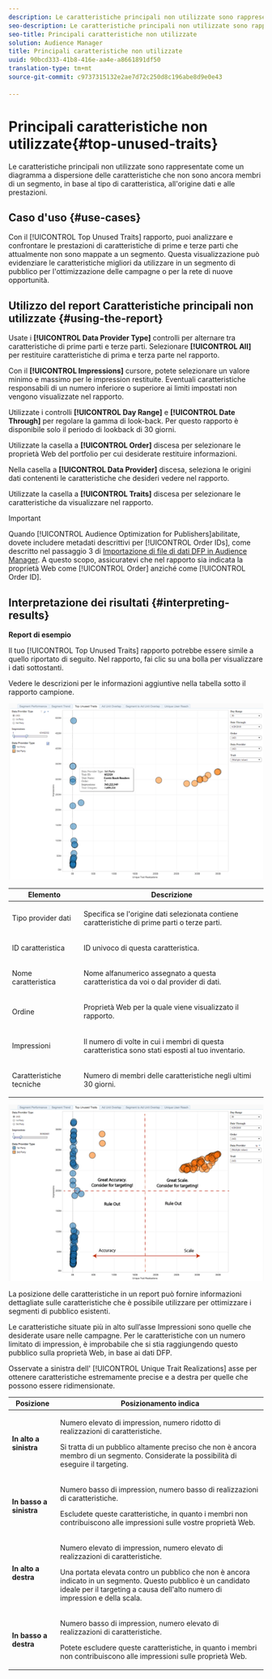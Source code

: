 ```yaml
---
description: Le caratteristiche principali non utilizzate sono rappresentate come un diagramma a dispersione delle caratteristiche che non sono ancora membri di un segmento, in base al tipo di caratteristica, all'origine dati e alle prestazioni.
seo-description: Le caratteristiche principali non utilizzate sono rappresentate come un diagramma a dispersione delle caratteristiche che non sono ancora membri di un segmento, in base al tipo di caratteristica, all'origine dati e alle prestazioni.
seo-title: Principali caratteristiche non utilizzate
solution: Audience Manager
title: Principali caratteristiche non utilizzate
uuid: 90bcd333-41b8-416e-aa4e-a8661891df50
translation-type: tm+mt
source-git-commit: c9737315132e2ae7d72c250d8c196abe8d9e0e43

---
```



# Principali caratteristiche non utilizzate{#top-unused-traits}

Le caratteristiche principali non utilizzate sono rappresentate come un diagramma a dispersione delle caratteristiche che non sono ancora membri di un segmento, in base al tipo di caratteristica, all'origine dati e alle prestazioni.

## Caso d'uso {#use-cases}

Con il [!UICONTROL Top Unused Traits] rapporto, puoi analizzare e confrontare le prestazioni di caratteristiche di prime e terze parti che attualmente non sono mappate a un segmento. Questa visualizzazione può evidenziare le caratteristiche migliori da utilizzare in un segmento di pubblico per l'ottimizzazione delle campagne o per la rete di nuove opportunità.

## Utilizzo del report Caratteristiche principali non utilizzate {#using-the-report}

Usate i **[!UICONTROL Data Provider Type]** controlli per alternare tra caratteristiche di prime parti e terze parti. Selezionare **[!UICONTROL All]** per restituire caratteristiche di prima e terza parte nel rapporto.

Con il **[!UICONTROL Impressions]** cursore, potete selezionare un valore minimo e massimo per le impression restituite. Eventuali caratteristiche responsabili di un numero inferiore o superiore ai limiti impostati non vengono visualizzate nel rapporto.

Utilizzate i controlli **[!UICONTROL Day Range]** e **[!UICONTROL Date Through]** per regolare la gamma di look-back. Per questo rapporto è disponibile solo il periodo di lookback di 30 giorni.

Utilizzate la casella a **[!UICONTROL Order]** discesa per selezionare le proprietà Web del portfolio per cui desiderate restituire informazioni.

Nella casella a **[!UICONTROL Data Provider]** discesa, seleziona le origini dati contenenti le caratteristiche che desideri vedere nel rapporto.

Utilizzate la casella a **[!UICONTROL Traits]** discesa per selezionare le caratteristiche da visualizzare nel rapporto.

>[!IMPORTANT]
>
>Quando [!UICONTROL Audience Optimization for Publishers]abilitate, dovete includere metadati descrittivi per [!UICONTROL Order IDs], come descritto nel passaggio 3 di [Importazione di file di dati DFP in Audience Manager](../../../reporting/audience-optimization-reports/aor-publishers/import-dfp.md). A questo scopo, assicuratevi che nel rapporto sia indicata la proprietà Web come [!UICONTROL Order] anziché come [!UICONTROL Order ID].

## Interpretazione dei risultati {#interpreting-results}

**Report di esempio**

Il tuo [!UICONTROL Top Unused Traits] rapporto potrebbe essere simile a quello riportato di seguito. Nel rapporto, fai clic su una bolla per visualizzare i dati sottostanti.

Vedere le descrizioni per le informazioni aggiuntive nella tabella sotto il rapporto campione.

![](assets/publisher_unused_traits.png)

<table id="table_AFE2540583C34835B04584693ADFD26A"> 
 <thead> 
  <tr> 
   <th colname="col1" class="entry"> Elemento </th> 
   <th colname="col2" class="entry"> Descrizione </th> 
  </tr>
 </thead>
 <tbody> 
  <tr> 
   <td colname="col1"> <p><span class="wintitle"> Tipo provider dati</span> </p> </td> 
   <td colname="col2"> <p>Specifica se l'origine dati selezionata contiene caratteristiche di prime parti o terze parti. </p> </td> 
  </tr> 
  <tr> 
   <td colname="col1"> <p><span class="wintitle"> ID caratteristica</span> </p> </td> 
   <td colname="col2"> <p>ID univoco di questa caratteristica. </p> </td> 
  </tr> 
  <tr> 
   <td colname="col1"> <p><span class="wintitle"> Nome caratteristica</span> </p> </td> 
   <td colname="col2"> <p>Nome alfanumerico assegnato a questa caratteristica da voi o dal provider di dati. </p> </td> 
  </tr> 
  <tr> 
   <td colname="col1"> <p><span class="wintitle"> Ordine</span> </p> </td> 
   <td colname="col2"> <p>Proprietà Web per la quale viene visualizzato il rapporto. </p> </td> 
  </tr> 
  <tr> 
   <td colname="col1"> <p><span class="wintitle"> Impressioni</span> </p> </td> 
   <td colname="col2"> <p>Il numero di volte in cui i membri di questa caratteristica sono stati esposti al tuo inventario. </p> </td> 
  </tr> 
  <tr> 
   <td colname="col1"> <p><span class="wintitle"> Caratteristiche tecniche</span> </p> </td> 
   <td colname="col2"> <p>Numero di membri delle caratteristiche negli ultimi 30 giorni. </p> </td> 
  </tr> 
 </tbody> 
</table>

![](assets/publisher_unused_traits_final.png)

La posizione delle caratteristiche in un report può fornire informazioni dettagliate sulle caratteristiche che è possibile utilizzare per ottimizzare i segmenti di pubblico esistenti.

Le caratteristiche situate più in alto sull’asse Impressioni sono quelle che desiderate usare nelle campagne. Per le caratteristiche con un numero limitato di impression, è improbabile che si stia raggiungendo questo pubblico sulla proprietà Web, in base ai dati DFP.

Osservate a sinistra dell' [!UICONTROL Unique Trait Realizations] asse per ottenere caratteristiche estremamente precise e a destra per quelle che possono essere ridimensionate.

<table id="table_A29253B30DFA4CD7B3B7C320DE0BDEA4"> 
 <thead> 
  <tr> 
   <th colname="col1" class="entry"> Posizione </th> 
   <th colname="col2" class="entry"> Posizionamento indica </th> 
  </tr> 
 </thead>
 <tbody> 
  <tr> 
   <td colname="col1"> <p> <b>In alto a sinistra</b> </p> </td> 
   <td colname="col2"> <p>Numero elevato di impression, numero ridotto di realizzazioni di caratteristiche. </p> <p>Si tratta di un pubblico altamente preciso che non è ancora membro di un segmento. Considerate la possibilità di eseguire il targeting. </p> </td> 
  </tr> 
  <tr> 
   <td colname="col1"> <p> <b>In basso a sinistra</b> </p> </td> 
   <td colname="col2"> <p>Numero basso di impression, numero basso di realizzazioni di caratteristiche. </p> <p> Escludete queste caratteristiche, in quanto i membri non contribuiscono alle impressioni sulle vostre proprietà Web. </p> </td> 
  </tr> 
  <tr> 
   <td colname="col1"> <p> <b>In alto a destra</b> </p> </td> 
   <td colname="col2"> <p>Numero elevato di impression, numero elevato di realizzazioni di caratteristiche. </p> <p>Una portata elevata contro un pubblico che non è ancora indicato in un segmento. Questo pubblico è un candidato ideale per il targeting a causa dell'alto numero di impression e della scala. </p> </td> 
  </tr> 
  <tr> 
   <td colname="col1"> <p> <b>In basso a destra</b> </p> </td> 
   <td colname="col2"> <p>Numero basso di impression, numero elevato di realizzazioni di caratteristiche. </p> <p> Potete escludere queste caratteristiche, in quanto i membri non contribuiscono alle impressioni sulle proprietà Web. </p> </td> 
  </tr> 
 </tbody> 
</table>
